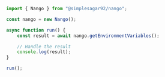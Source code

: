 <!-- Start SDK Example Usage [usage] -->
```typescript
import { Nango } from "@simplesagar92/nango";

const nango = new Nango();

async function run() {
    const result = await nango.getEnvironmentVariables();

    // Handle the result
    console.log(result);
}

run();

```
<!-- End SDK Example Usage [usage] -->